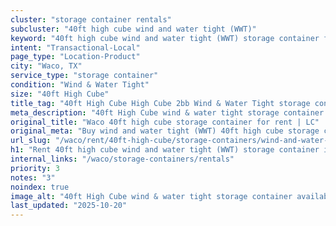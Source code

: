 ```yaml
---
cluster: "storage container rentals"
subcluster: "40ft high cube wind and water tight (WWT)"
keyword: "40ft high cube wind and water tight (WWT) storage container for rent Waco, TX"
intent: "Transactional-Local"
page_type: "Location-Product"
city: "Waco, TX"
service_type: "storage container"
condition: "Wind & Water Tight"
size: "40ft High Cube"
title_tag: "40ft High Cube High Cube 2bb Wind & Water Tight storage container Sales in Waco | LC Container"
meta_description: "40ft High Cube wind & water tight storage container sales in Waco. High cube containers with extra height. Fast delivery, competitive pricing. Serving storage containers area. Quote ID: 6RA. Call (214) 524-4168 for your free quote today."
original_title: "Waco 40ft high cube storage container for rent | LC"
original_meta: "Buy wind and water tight (WWT) 40ft high cube storage container rent with local delivery in Waco, TX. LC Container — local Since 2003. Request a fast quote today."
url_slug: "/waco/rent/40ft-high-cube/storage-containers/wind-and-water-tight-wwt"
h1: "Rent 40ft high cube wind and water tight (WWT) storage container in Waco"
internal_links: "/waco/storage-containers/rentals"
priority: 3
notes: "3"
noindex: true
image_alt: "40ft High Cube wind & water tight storage container available for delivery in Waco"
last_updated: "2025-10-20"
---
```


<!-- TODO: Add unique city/inventory copy, images, and internal links here. -->
